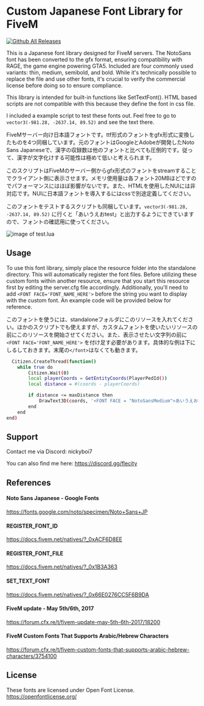 
# Custom Japanese Font Library for FiveM

[![Github All Releases](https://img.shields.io/github/downloads/inoue-773/NB_JpFontFiveM/total.svg)]()

This is a Japanese font library designed for FiveM servers. The NotoSans font has been converted to the gfx format, ensuring compatibility with RAGE, the game engine powering GTA5. Included are four commonly used variants: thin, medium, semibold, and bold. While it's technically possible to replace the file and use other fonts, it's crucial to verify the commercial license before doing so to ensure compliance.

This library is intended for built-in functions like SetTextFont(). HTML based scripts are not compatible with this because they define the font in css file.

I included a example script to test these fonts out. Feel free to go to `vector3(-981.28, -2637.14, 89.52)` and see the text there.

FiveMサーバー向け日本語フォントです。ttf形式のフォントをgfx形式に変換したものを4つ同梱しています。元のフォントはGoogleとAdobeが開発したNoto Sans Japaneseで、漢字の収録数は他のフォントと比べても圧倒的です。従って、漢字が文字化けする可能性は極めて低いと考えられます。

このスクリプトはFiveMのサーバー側からgfx形式のフォントをstreamすることでクライアント側に表示させます。メモリ使用量は各フォント20MBほどですのでパフォーマンスにはほぼ影響がないです。また、HTMLを使用したNUIには非対応です。NUIに日本語フォントを導入するにはcssで別途定義してください。

このフォントをテストするスクリプトも同梱しています。`vector3(-981.28, -2637.14, 89.52)` に行くと「あいうえおtest」と出力するようにできていますので、フォントの確認用に使ってください。

![image of test.lua](https://github.com/inoue-773/NB_JpFontFiveM/blob/image/aiueotest.png)
## Usage

To use this font library, simply place the resource folder into the standalone directory. This will automatically register the font files. Before utilizing these custom fonts within another resource, ensure that you start this resource first by editing the server.cfg file accordingly. Additionally, you'll need to add `<FONT FACE='FONT_NAME_HERE'>` before the string you want to display with the custom font. An example code will be provided below for reference.

このフォントを使うには、standaloneフォルダにこのリソースを入れてください。ほかのスクリプトでも使えますが、カスタムフォントを使いたいリソースの前にこのリソースを開始させてください。また、表示させたい文字列の前に `<FONT FACE='FONT_NAME_HERE'>` を付け足す必要があります。具体的な例は下にしるしておきます。末尾の`</font>`はなくても動きます。


```bash
  Citizen.CreateThread(function()
    while true do
        Citizen.Wait(0)
        local playerCoords = GetEntityCoords(PlayerPedId())
        local distance = #(coords - playerCoords)

        if distance <= maxDistance then
            DrawText3D(coords, '<FONT FACE = "NotoSansMedium">あいうえおtest</font>')
        end
    end
end)
```




## Support

Contact me via Discord: nickyboi7

You can also find me here: https://discord.gg/flecity
## References

#### Noto Sans Japanese - Google Fonts
https://fonts.google.com/noto/specimen/Noto+Sans+JP

#### REGISTER_FONT_ID
https://docs.fivem.net/natives/?_0xACF6D8EE

#### REGISTER_FONT_FILE
https://docs.fivem.net/natives/?_0x1B3A363

#### SET_TEXT_FONT
https://docs.fivem.net/natives/?_0x66E0276CC5F6B9DA

#### FiveM update - May 5th/6th, 2017
https://forum.cfx.re/t/fivem-update-may-5th-6th-2017/18200

#### FiveM Custom Fonts That Supports Arabic/Hebrew Characters
https://forum.cfx.re/t/fivem-custom-fonts-that-supports-arabic-hebrew-characters/3754100


## License

These fonts are licensed under Open Font License.
https://openfontlicense.org/
